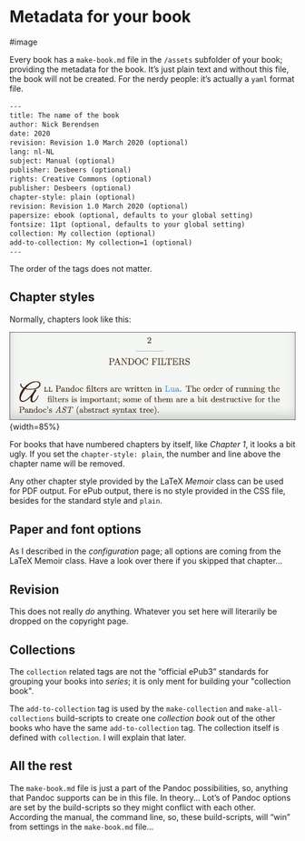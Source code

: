 # Metadata for your book

#image

Every book has a `make-book.md` file in the `/assets` subfolder of your book; providing the metadata for the book. It’s just plain text and without this file, the book will not be created. For the nerdy people: it’s actually a `yaml` format file.

	---
	title: The name of the book
	author: Nick Berendsen
	date: 2020
	revision: Revision 1.0 March 2020 (optional)
	lang: nl-NL
	subject: Manual (optional)
	publisher: Desbeers (optional)
	rights: Creative Commons (optional)
	publisher: Desbeers (optional)
	chapter-style: plain (optional)
	revision: Revision 1.0 March 2020 (optional)
	papersize: ebook (optional, defaults to your global setting)
	fontsize: 11pt (optional, defaults to your global setting)
	collection: My collection (optional)
	add-to-collection: My collection=1 (optional)
	---

The order of the tags does not matter.

## Chapter styles

Normally, chapters look like this:

![](images/chapter-header.png){width=85%}

For books that have numbered chapters by itself, like *Chapter 1*, it looks a bit ugly. If you set the `chapter-style: plain`, the number and line above the chapter name will be removed.

Any other chapter style provided by the LaTeX *Memoir* class can be used for PDF output. For ePub output, there is no style provided in the CSS file, besides for the standard style and `plain`.

## Paper and font options

As I described in the *configuration* page; all options are coming from the LaTeX Memoir class. Have a look over there if you skipped that chapter...

## Revision

This does not really *do* anything. Whatever you set here will literarily be dropped on the copyright page.

## Collections

The `collection` related tags are not the “official ePub3” standards for grouping your books into *series*; it is only ment for building your "collection book".

The `add-to-collection` tag is used by the `make-collection` and `make-all-collections` build-scripts to create one *collection book* out of the other books who have the same `add-to-collection` tag. The collection itself is defined with `collection`. I will explain that later.

## All the rest

The `make-book.md` file is just a part of the Pandoc possibilities, so, anything that Pandoc supports can be in this file. In theory... Lot’s of Pandoc options are set by the build-scripts so they might conflict with each other. According the manual, the command line, so, these build-scripts, will “win” from settings in the `make-book.md` file...

